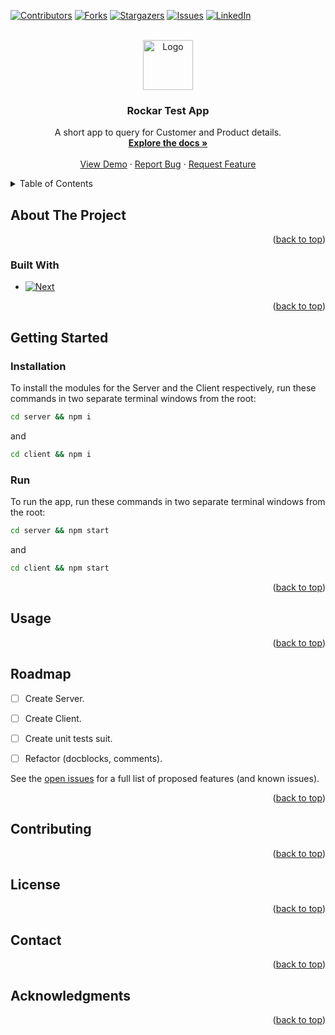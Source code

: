 [![Contributors][contributors-shield]][contributors-url]
[![Forks][forks-shield]][forks-url]
[![Stargazers][stars-shield]][stars-url]
[![Issues][issues-shield]][issues-url]
[![LinkedIn][linkedin-shield]][linkedin-url]

<!-- PROJECT LOGO -->
<br />
<div align="center">
  <a href="https://github.com/studioMFB/rockar">
    <img src="images/logo.png" alt="Logo" width="80" height="80">
  </a>

  <h3 align="center">Rockar Test App</h3>

  <p align="center">
   A short app to query for Customer and Product details.
    <br />
    <a href="https://github.com/studioMFB/rockar"><strong>Explore the docs »</strong></a>
    <br />
    <br />
    <a href="https://github.com/studioMFB/rockar">View Demo</a>
    ·
    <a href="https://github.com/studioMFB/rockar/issues">Report Bug</a>
    ·
    <a href="https://github.com/studioMFB/rockar/issues">Request Feature</a>
  </p>
</div>



<!-- TABLE OF CONTENTS -->
<details>
  <summary>Table of Contents</summary>
  <ol>
    <li>
      <a href="#about-the-project">About The Project</a>
      <ul>
        <li><a href="#built-with">Built With</a></li>
      </ul>
    </li>
    <li>
      <a href="#getting-started">Getting Started</a>
      <ul>
        <li><a href="#prerequisites">Prerequisites</a></li>
        <li><a href="#installation">Installation</a></li>
      </ul>
    </li>
    <li><a href="#usage">Usage</a></li>
    <li><a href="#roadmap">Roadmap</a></li>
    <li><a href="#contributing">Contributing</a></li>
    <li><a href="#license">License</a></li>
    <li><a href="#contact">Contact</a></li>
    <li><a href="#acknowledgments">Acknowledgments</a></li>
  </ol>
</details>



<!-- ABOUT THE PROJECT -->
## About The Project



<p align="right">(<a href="#readme-top">back to top</a>)</p>



### Built With

* [![Next][Next.js]][Next-url]


<p align="right">(<a href="#readme-top">back to top</a>)</p>



<!-- GETTING STARTED -->
## Getting Started

### Installation

To install the modules for the Server and the Client respectively, run these commands in two separate terminal windows from the root:

```bash
cd server && npm i
```

and

```bash
cd client && npm i
   ```

### Run

To run the app, run these commands in two separate terminal windows from the root:

```bash
cd server && npm start
```

and

```bash
cd client && npm start
   ```

<p align="right">(<a href="#readme-top">back to top</a>)</p>



<!-- USAGE EXAMPLES -->
## Usage

<p align="right">(<a href="#readme-top">back to top</a>)</p>


<!-- ROADMAP -->
## Roadmap

- [ ] Create Server.
- [ ] Create Client.
- [ ] Create unit tests suit.
- [ ] Refactor (docblocks, comments).


See the [open issues](https://github.com/othneildrew/Best-README-Template/issues) for a full list of proposed features (and known issues).

<p align="right">(<a href="#readme-top">back to top</a>)</p>



<!-- CONTRIBUTING -->
## Contributing

<p align="right">(<a href="#readme-top">back to top</a>)</p>


<!-- LICENSE -->
## License

<p align="right">(<a href="#readme-top">back to top</a>)</p>


<!-- CONTACT -->
## Contact

<p align="right">(<a href="#readme-top">back to top</a>)</p>



<!-- ACKNOWLEDGMENTS -->
## Acknowledgments

<p align="right">(<a href="#readme-top">back to top</a>)</p>



<!-- MARKDOWN LINKS & IMAGES -->
<!-- https://www.markdownguide.org/basic-syntax/#reference-style-links -->
[contributors-shield]: https://img.shields.io/github/contributors/studioMFB/rockar.svg?style=for-the-badge
[contributors-url]: https://github.com/studioMFB/rockar/graphs/contributors

[forks-shield]: https://img.shields.io/github/forks/studioMFB/rockar.svg?style=for-the-badge
[forks-url]: https://github.com/studioMFB/rockar/network/members

[stars-shield]: https://img.shields.io/github/stars/studioMFB/rockar.svg?style=for-the-badge
[stars-url]: https://github.com/studioMFB/rockar/stargazers

[issues-shield]: https://img.shields.io/github/issues/studioMFB/rockar.svg?style=for-the-badge
[issues-url]: https://github.com/studioMFB/rockar/issues

[linkedin-shield]: https://img.shields.io/badge/-LinkedIn-black.svg?style=for-the-badge&logo=linkedin&colorB=555
[linkedin-url]: https://www.linkedin.com/in/francois-brunet-studiomfb/

[Next.js]: https://img.shields.io/badge/next.js-000000?style=for-the-badge&logo=nextdotjs&logoColor=white
[Next-url]: https://nextjs.org/

[Apollo]: https://img.shields.io/badge/https%3A%2F%2Fcdn.worldvectorlogo.com%2Flogos%2Fapollo-graphql-1.svg
[Apollo-url]: https://www.apollographql.com/





